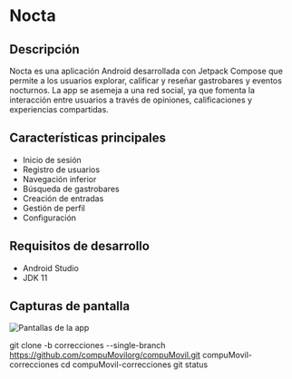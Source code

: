 # Nocta

## Descripción
Nocta es una aplicación Android desarrollada con Jetpack Compose que permite a los usuarios explorar, calificar y reseñar gastrobares y eventos nocturnos.
La app se asemeja a una red social, ya que fomenta la interacción entre usuarios a través de opiniones, calificaciones y experiencias compartidas.

## Características principales
- Inicio de sesión
- Registro de usuarios
- Navegación inferior
- Búsqueda de gastrobares
- Creación de entradas
- Gestión de perfil
- Configuración

## Requisitos de desarrollo
- Android Studio
- JDK 11


## Capturas de pantalla
![Pantallas de la app](pantallasFigma/pantallas.png)



git clone -b correcciones --single-branch https://github.com/compuMovilorg/compuMovil.git compuMovil-correcciones
cd compuMovil-correcciones
git status
